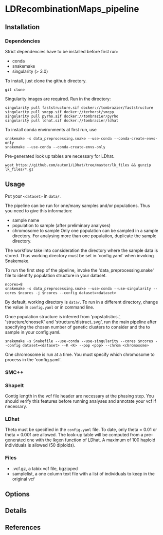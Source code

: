 # LDRecombinationMaps_pipeline

## Installation

### Dependencies

Strict dependencies have to be installed before first run:
- conda
- snakemake
- singularity (> 3.0)

To install, just clone the github directory.

```
git clone
```

Singularity images are required. Run in the directory:

```
singularity pull faststructure.sif docker://tombrazier/faststructure
singularity pull smcpp.sif docker://terhorst/smcpp
singularity pull pyrho.sif docker://tombrazier/pyrho
singularity pull ldhat.sif docker://tombrazier/ldhat
```

To install conda environments at first run, use

```
snakemake -s data_preprocessing.snake --use-conda --conda-create-envs-only
snakemake --use-conda --conda-create-envs-only
```

Pre-generated look up tables are necessary for LDhat.

```
wget https://github.com/auton1/LDhat/tree/master/lk_files && gunzip lk_files/*.gz
```


## Usage

Put your `<dataset>` in `data/`.

The pipeline can be run for one/many samples and/or populations. Thus you need to give this information:
* sample name
* population to sample (after preliminary analyses)
* chromosome to sample
Only one population can be sampled in a sample directory. For analysing more than one population, duplicate the sample directory.

The workflow take into consideration the directory where the sample data is stored. Thus working directory must be set in 'config.yaml' when invoking Snakemake.

To run the first step of the pipeline, invoke the 'data_preprocessing.snake' file to identify population structure in your dataset.

```
ncores=8
snakemake -s data_preprocessing.snake --use-conda --use-singularity --cores $ncores -j $ncores --config dataset=<dataset>
```

By default, working directory is `data/`. To run in a different directory, change the value in `config.yaml` or in command line.

Once population structure is inferred from 'popstatistics.<K>', 'structure/chooseK' and 'structure/distruct.<K>.svg', run the main pipeline after specifying the chosen <K> number of genetic clusters to consider and the <population> to sample in your config.yaml.

```
snakemake -s Snakefile --use-conda --use-singularity --cores $ncores --config dataset=<dataset> --K <K> --pop <pop> --chrom <chromosome>
```

One chromosome is run at a time. You must specify which chromosome to process in the 'config.yaml'.

### SMC++


### ShapeIt

Contig length in the vcf file header are necessary at the phasing step. You should verify this features before running analyses and annotate your vcf if necessary.


### LDhat

Theta must be specified in the `config.yaml` file. To date, only theta = 0.01 or theta = 0.001 are allowed. The look-up table will be computed from a pre-generated one with the lkgen function of LDhat. A maximum of 100 haploid individuals is allowed (50 diploids).


### Files

* <dataset>.vcf.gz, a tabix vcf file, bgzipped
* samplelist, a one column text file with a list of individuals to keep in the original vcf


## Options



## Details


## References
